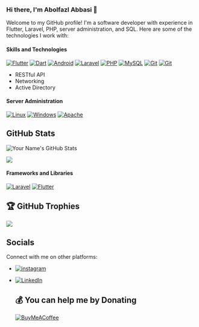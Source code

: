 
### Hi there, I'm Abolfazl Abbasi 👋

Welcome to my GitHub profile! I'm a software developer with experience in Flutter, Laravel, PHP, server administration, and SQL. Here are some of the technologies I work with:

#### Skills and Technologies

[![Flutter](https://img.shields.io/badge/Flutter-%2302569B.svg?style=flat&logo=Flutter&logoColor=white)](https://flutter.dev)
[![Dart](https://img.shields.io/badge/Dart-%2302569B.svg?style=flat&logo=Dart&logoColor=white)](https://dart.dev)
[![Android](https://img.shields.io/badge/Android-%2302569B.svg?style=flat&logo=Android&logoColor=white)](https://android.com)
[![Laravel](https://img.shields.io/badge/Laravel-%23FF2D20.svg?style=flat&logo=Laravel&logoColor=white)](https://laravel.com)
[![PHP](https://img.shields.io/badge/PHP-%23777BB4.svg?style=flat&logo=PHP&logoColor=white)](https://php.net)
[![MySQL](https://img.shields.io/badge/MySQL-%2300f.svg?style=flat&logo=mysql&logoColor=white)](http://mysql.com)
[![Git](https://img.shields.io/badge/Git-%23F05032.svg?style=flat&logo=Git&logoColor=white)](https://git-scm.com)
[![Git](https://img.shields.io/badge/Go-%23F05032.svg?style=flat&logo=Go&logoColor=white)](https://Go.dev)
- RESTful API
- Networking
- Active Directory
#### Server Administration

[![Linux](https://img.shields.io/badge/Linux-%23FCC624.svg?style=flat&logo=Linux&logoColor=white)](https://www.linux.org)
[![Windows](https://img.shields.io/badge/Windows%20Server-%23FCC624.svg?style=flat&logo=Windows&logoColor=white)](https://www.microsoft.com/)
[![Apache](https://img.shields.io/badge/Apache-%23D22128.svg?style=flat&logo=Apache&logoColor=white)](https://httpd.apache.org)

## GitHub Stats

![Your Name's GitHub Stats](https://github-readme-stats.vercel.app/api?username=AbolfazlAbbasiSaeb&show_icons=true&theme=dark)

![](https://komarev.com/ghpvc/?username=AbolfazlAbbasiSaeb)
#### Frameworks and Libraries

[![Laravel](https://img.shields.io/badge/Laravel-%23FF2D20.svg?style=flat&logo=Laravel&logoColor=white)](https://laravel.com)
[![Flutter](https://img.shields.io/badge/Flutter-%2302569B.svg?style=flat&logo=Flutter&logoColor=white)](https://flutter.dev)

## 🏆 GitHub Trophies
![](https://github-profile-trophy.vercel.app/?username=AbolfazlAbbasiSaeb&theme=dracula&no-frame=false&no-bg=false&margin-w=4)

## Socials

Connect with me on other platforms:
- [![instagram](https://img.shields.io/badge/instagram-%23FCC624.svg?style=flat&logo=instagram&logoColor=red)](https://instagram.com/abolfazlphp)
- [![LinkedIn](https://img.shields.io/badge/LinkedIn-%23FCC624.svg?style=flat&logo=LinkedIn&logoColor=red)](https://www.linkedin.com/in/abolfazl-abbasi-118398244)

  ## 💰 You can help me by Donating
  [![BuyMeACoffee](https://img.shields.io/badge/Buy%20Me%20a%20Coffee-ffdd00?style=for-the-badge&logo=buy-me-a-coffee&logoColor=black)](https://buymeacoffee.com/abolfazlabbasi) 

